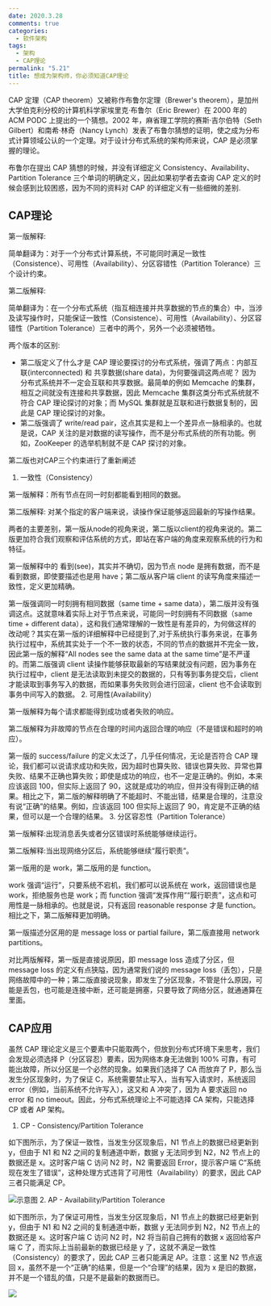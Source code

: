 ```yaml
---
date: 2020.3.28
comments: true
categories:
  - 软件架构
tags:
  - 架构
  - CAP理论
permalink: "5.21"
title: 想成为架构师，你必须知道CAP理论
---
```

CAP 定理（CAP theorem）又被称作布鲁尔定理（Brewer's theorem），是加州大学伯克利分校的计算机科学家埃里克·布鲁尔（Eric Brewer）在 2000 年的 ACM PODC 上提出的一个猜想。2002 年，麻省理工学院的赛斯·吉尔伯特（Seth Gilbert）和南希·林奇（Nancy Lynch）发表了布鲁尔猜想的证明，使之成为分布式计算领域公认的一个定理。对于设计分布式系统的架构师来说，CAP 是必须掌握的理论。

布鲁尔在提出 CAP 猜想的时候，并没有详细定义 Consistency、Availability、Partition Tolerance 三个单词的明确定义，因此如果初学者去查询 CAP 定义的时候会感到比较困惑，因为不同的资料对 CAP 的详细定义有一些细微的差别.

## CAP理论

第一版解释:

简单翻译为：对于一个分布式计算系统，不可能同时满足一致性（Consistence）、可用性（Availability）、分区容错性（Partition Tolerance）三个设计约束。

第二版解释:

简单翻译为：在一个分布式系统（指互相连接并共享数据的节点的集合）中，当涉及读写操作时，只能保证一致性（Consistence）、可用性（Availability）、分区容错性（Partition Tolerance）三者中的两个，另外一个必须被牺牲。

两个版本的区别:

* 第二版定义了什么才是 CAP 理论要探讨的分布式系统，强调了两点：内部互联(interconnected) 和 共享数据(share data)，为何要强调这两点呢？ 因为分布式系统并不一定会互联和共享数据。最简单的例如 Memcache 的集群，相互之间就没有连接和共享数据，因此 Memcache 集群这类分布式系统就不符合 CAP 理论探讨的对象；而 MySQL 集群就是互联和进行数据复制的，因此是 CAP 理论探讨的对象。
* 第二版强调了 write/read pair，这点其实是和上一个差异点一脉相承的。也就是说，CAP 关注的是对数据的读写操作，而不是分布式系统的所有功能。例如，ZooKeeper 的选举机制就不是 CAP 探讨的对象。

第二版也对CAP三个约束进行了重新阐述

1. 一致性（Consistency）

第一版解释：所有节点在同一时刻都能看到相同的数据。

第二版解释: 对某个指定的客户端来说，读操作保证能够返回最新的写操作结果。

两者的主要差别，第一版从node的视角来说，第二版以client的视角来说的。第二版更加符合我们观察和评估系统的方式，即站在客户端的角度来观察系统的行为和特征。

第一版解释中的 看到(see)，其实并不确切，因为节点 node 是拥有数据，而不是看到数据，即使要描述也是用 have；第二版从客户端 client 的读写角度来描述一致性，定义更加精确。

第一版强调同一时刻拥有相同数据（same time + same data），第二版并没有强调这点。这就意味着实际上对于节点来说，可能同一时刻拥有不同数据（same time + different data），这和我们通常理解的一致性是有差异的，为何做这样的改动呢？其实在第一版的详细解释中已经提到了,对于系统执行事务来说，在事务执行过程中，系统其实处于一个不一致的状态，不同的节点的数据并不完全一致，因此第一版的解释“All nodes see the same data at the same time”是不严谨的。而第二版强调 client 读操作能够获取最新的写结果就没有问题，因为事务在执行过程中，client 是无法读取到未提交的数据的，只有等到事务提交后，client 才能读取到事务写入的数据，而如果事务失败则会进行回滚，client 也不会读取到事务中间写入的数据。
2. 可用性(Availability）

第一版解释为每个请求都能得到成功或者失败的响应。

第二版解释为非故障的节点在合理的时间内返回合理的响应（不是错误和超时的响应）。

第一版的 success/failure 的定义太泛了，几乎任何情况，无论是否符合 CAP 理论，我们都可以说请求成功和失败，因为超时也算失败、错误也算失败、异常也算失败、结果不正确也算失败；即使是成功的响应，也不一定是正确的。例如，本来应该返回 100，但实际上返回了 90，这就是成功的响应，但并没有得到正确的结果。相比之下，第二版的解释明确了不能超时、不能出错，结果是合理的，注意没有说“正确”的结果。例如，应该返回 100 但实际上返回了 90，肯定是不正确的结果，但可以是一个合理的结果。
3. 分区容忍性（Partition Tolerance）

第一版解释:出现消息丢失或者分区错误时系统能够继续运行。

第二版解释:当出现网络分区后，系统能够继续“履行职责”。

第一版用的是 work，第二版用的是 function。  

work 强调“运行”，只要系统不宕机，我们都可以说系统在 work，返回错误也是 work，拒绝服务也是 work；而 function 强调“发挥作用”“履行职责”，这点和可用性是一脉相承的。也就是说，只有返回 reasonable response 才是 function。相比之下，第二版解释更加明确。

第一版描述分区用的是 message loss or partial failure，第二版直接用 network partitions。

对比两版解释，第一版是直接说原因，即 message loss 造成了分区，但 message loss 的定义有点狭隘，因为通常我们说的 message loss（丢包），只是网络故障中的一种；第二版直接说现象，即发生了分区现象，不管是什么原因，可能是丢包，也可能是连接中断，还可能是拥塞，只要导致了网络分区，就通通算在里面。

## CAP应用

虽然 CAP 理论定义是三个要素中只能取两个，但放到分布式环境下来思考，我们会发现必须选择 P（分区容忍）要素，因为网络本身无法做到 100% 可靠，有可能出故障，所以分区是一个必然的现象。如果我们选择了 CA 而放弃了 P，那么当发生分区现象时，为了保证 C，系统需要禁止写入，当有写入请求时，系统返回 error（例如，当前系统不允许写入），这又和 A 冲突了，因为 A 要求返回 no error 和 no timeout。因此，分布式系统理论上不可能选择 CA 架构，只能选择 CP 或者 AP 架构。

1. CP - Consistency/Partition Tolerance

如下图所示，为了保证一致性，当发生分区现象后，N1 节点上的数据已经更新到 y，但由于 N1 和 N2 之间的复制通道中断，数据 y 无法同步到 N2，N2 节点上的数据还是 x。这时客户端 C 访问 N2 时，N2 需要返回 Error，提示客户端 C“系统现在发生了错误”，这种处理方式违背了可用性（Availability）的要求，因此 CAP 三者只能满足 CP。

![示意图](https://pic.downk.cc/item/5e7e47f2504f4bcb04c157f5.jpg)
2. AP - Availability/Partition Tolerance

如下图所示，为了保证可用性，当发生分区现象后，N1 节点上的数据已经更新到 y，但由于 N1 和 N2 之间的复制通道中断，数据 y 无法同步到 N2，N2 节点上的数据还是 x。这时客户端 C 访问 N2 时，N2 将当前自己拥有的数据 x 返回给客户端 C 了，而实际上当前最新的数据已经是 y 了，这就不满足一致性（Consistency）的要求了，因此 CAP 三者只能满足 AP。注意：这里 N2 节点返回 x，虽然不是一个“正确”的结果，但是一个“合理”的结果，因为 x 是旧的数据，并不是一个错乱的值，只是不是最新的数据而已。

![](https://pic.downk.cc/item/5e7e4844504f4bcb04c19e9e.jpg)